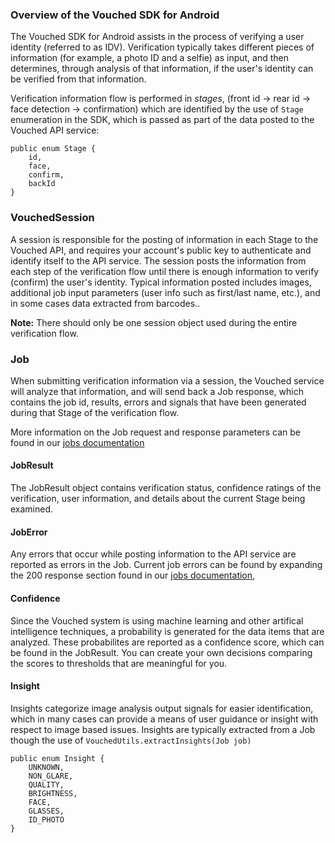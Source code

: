 


### Overview of the Vouched SDK for Android

The Vouched SDK for Android assists in the process of verifying a user identity (referred to as IDV). Verification typically takes different pieces of information (for example, a photo ID and a selfie) as input, and then determines, through analysis of that information, if the user's identity can be verified from that information. 

Verification information flow is performed in *stages*, (front id -> rear id -> face detection -> confirmation) which are identified by the use of ```Stage``` enumeration in the SDK, which is passed as part of the data posted to the Vouched API service:
```
public enum Stage {
    id,
    face,
    confirm,
    backId
}
```

### VouchedSession

A session is responsible for the posting of information in each Stage to the Vouched API, and requires your account's public key to authenticate and identify itself to the API service. The session posts the information from each step of the verification flow until there is enough information to verify (confirm) the user's identity. Typical information posted includes images, additional job input parameters (user info such as first/last name, etc.), and in some cases data extracted from barcodes..

**Note:** There should only be one session object used during the entire verification flow.

###  Job

When submitting verification information via a session, the Vouched service will analyze that information, and will send back a Job response, which contains the job id, results, errors and signals that have been generated during that Stage of the verification flow. 

More information on the Job request and response parameters can be found in our [jobs documentation](https://docs.vouched.id/reference/findjobs)

#### JobResult

The JobResult object contains verification status, confidence ratings of the verification, user information, and details about the current Stage being examined. 

#### JobError

Any errors that occur while posting information to the API service are reported as errors in the Job. Current job errors can be found by expanding the 200 response section found in our [jobs documentation]( https://docs.vouched.id/reference/findjobs#:~:text=RESPONSES-,200,-Provide%20Results%20on. ), 

#### Confidence

Since the Vouched system is using machine learning and other artifical intelligence techniques, a probability is generated for the data items that are analyzed. These probabilites are reported as a confidence score, which can be found in the JobResult. You can create your own decisions comparing the scores to thresholds that are meaningful for you.

#### Insight

Insights categorize image analysis output signals for easier identification, which in many cases can provide a means of user guidance or insight with respect to image based issues. Insights are typically extracted from a Job though the use of ```VouchedUtils.extractInsights(Job job)```

```
public enum Insight {
    UNKNOWN,
    NON_GLARE,
    QUALITY,
    BRIGHTNESS,
    FACE,
    GLASSES,
    ID_PHOTO
}
```










